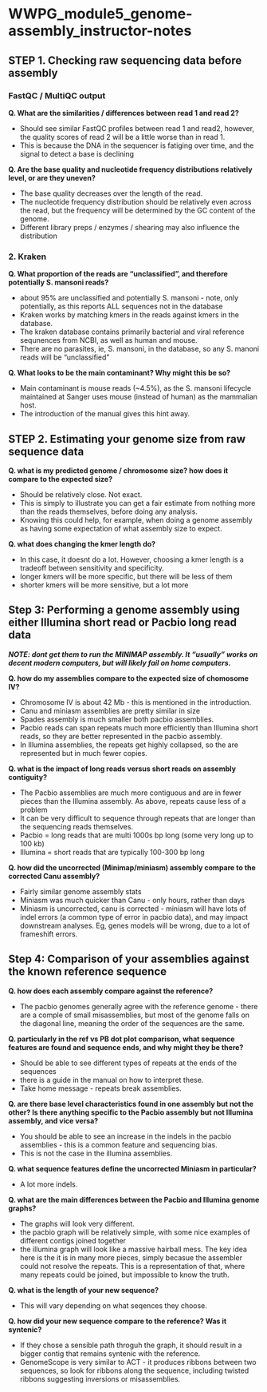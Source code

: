 # WWPG_module5_genome-assembly_instructor-notes


## STEP 1. Checking raw sequencing data before assembly

### FastQC / MultiQC output
**Q. What are the similarities / differences between read 1 and read 2?**
- Should see similar FastQC profiles between read 1 and read2, however, the quality scores of read 2 will be a little worse than in read 1. 
- This is because the DNA in the sequencer is fatiging over time, and the signal to detect a base is declining

**Q. Are the base quality and nucleotide frequency distributions relatively level, or are they uneven?**
- The base quality decreases over the length of the read.
- The nucleotide frequency distribution should be relatively even across the read, but the frequency will be determined by the GC content of the genome. 
- Different library preps / enzymes / shearing may also influence the distribution

### 2. Kraken
**Q. What proportion of the reads are “unclassified”, and therefore potentially S. mansoni reads?**
- about 95% are unclassified and potentially S. mansoni - note, only potentially, as this reports ALL sequences not in the database
- Kraken works by matching kmers in the reads against kmers in the database. 
- The kraken database contains primarily bacterial and viral reference sequnences from NCBI, as well as human and mouse. 
- There are no parasites, ie, S. mansoni, in the database, so any S. manoni reads will be “unclassified”

**Q. What looks to be the main contaminant? Why might this be so?**
- Main contaminant is mouse reads (~4.5%), as the S. mansoni lifecycle maintained at Sanger uses mouse (instead of human) as the mammalian host. 
- The introduction of the manual gives this hint away.


## STEP 2. Estimating your genome size from raw sequence data

**Q. what is my predicted genome / chromosome size? how does it compare to the expected size?**
 - Should be relatively close. Not exact. 
 - This is simply to illustrate you can get a fair estimate from nothing more than the reads themselves, before doing any analysis.
 - Knowing this could help, for example, when doing a genome assembly as having some expectation of what assembly size to expect.

**Q. what does changing the kmer length do?**
- In this case, it doesnt do a lot. However, choosing a kmer length is a tradeoff between sensitivity and specificity. 
- longer kmers will be more specific, but there will be less of them
- shorter kmers will be more sensitive, but a lot more


## Step 3: Performing a genome assembly using either Illumina short read or Pacbio long read data

***NOTE: dont get them to run the MINIMAP assembly. It “usually” works on decent modern 
computers, but will likely fail on home computers.*** 

**Q. how do my assemblies compare to the expected size of chomosome IV?**
- Chromosome IV is about 42 Mb - this is mentioned in the introduction.
- Canu and miniasm assemblies are pretty similar in size
- Spades assembly is much smaller both pacbio assemblies. 
- Pacbio reads can span repeats much more efficiently than Illumina short reads, so they are better represented in the pacbio assembly. 
- In Illumina assemblies, the repeats get highly collapsed, so the are represented but in much fewer copies.
 
 
**Q. what is the impact of long reads versus short reads on assembly contiguity?**
- The Pacbio assemblies are much more contiguous and are in fewer pieces than the Illumina assembly. As above, repeats cause less of a problem 
- It can be very difficult to sequence through repeats that are longer than the sequencing reads themselves.
- Pacbio = long reads that are multi 1000s bp long (some very long up to 100 kb)
- Illumina = short reads that are typically 100-300 bp long
 
**Q. how did the uncorrected (Minimap/miniasm) assembly compare to the corrected Canu assembly?**
- Fairly similar genome assembly stats
- Miniasm was much quicker than Canu - only hours, rather than days
- Miniasm is uncorrected, canu is corrected - miniasm will have lots of indel errors (a common type of error in pacbio data), and may impact downstream analyses.
Eg, genes models will be wrong, due to a lot of frameshift errors. 



## Step 4: Comparison of your assemblies against the known reference sequence
**Q. how does each assembly compare against the reference?**

- The pacbio genomes generally agree with the reference genome - there are a comple of small misassemblies, but most of the genome falls on the diagonal line, meaning the order of the sequences are the same.

**Q. particularly in the ref vs PB dot plot comparison, what sequence features are found and sequence ends, and why might they be there?**
- Should be able to see different types of repeats at the ends of the sequences
- there is a guide in the manual on how to interpret these. 
- Take home message - repeats break assemblies. 
 
**Q. are there base level characteristics found in one assembly but not the other? Is there anything specific to the Pacbio assembly but not Illumina assembly, and vice versa?**
- You should be able to see an increase in the indels in the pacbio assemblies - this is a common feature and sequencing bias. 
- This is not the case in the illumina assemblies.
 
**Q. what sequence features define the uncorrected Miniasm in particular?**
- A lot more indels.






**Q. what are the main differences between the Pacbio and Illumina genome graphs?**
- The graphs will look very different.
- the pacbio graph will be relatively simple, with some nice examples of different contigs joined together
- the illumina graph will look like a massive hairball mess. The key idea here is the it is in many more pieces, simply becasue the assembler could not resolve the repeats. This is a representation of that, where many repeats could be joined, but impossible to know the truth. 

**Q. what is the length of your new sequence?**
- This will vary depending on what seqences they choose.

**Q. how did your new sequence compare to the reference? Was it syntenic?**
- If they chose a sensible path throguh the graph, it should result in a bigger contig that remains syntenic with the reference. 
- GenomeScope is very similar to ACT - it produces ribbons between two sequences, so look for ribbons along the sequence, including twisted ribbons suggesting inversions or misassemblies. 


